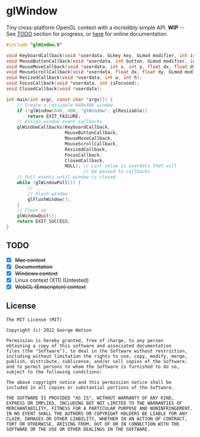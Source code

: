 # glWindow

Tiny cross-platform OpenGL context with a incredibly simple API. **WIP** -- See [TODO](https://github.com/takeiteasy/glWindow#todo) section for progress, or [here](https://takeiteasy.github.io/glWindow/) for online documentation.

```c
#include "glWindow.h"

void KeyboardCallback(void *userdata, GLkey key, GLmod modifier, int isDown);
void MouseButtonCallback(void *userdata, int button, GLmod modifier, int isDown);
void MouseMoveCallback(void *userdata, int x, int y, float dx, float dy);
void MouseScrollCallback(void *userdata, float dx, float dy, GLmod modifier);
void ResizedCallback(void *userdata, int w, int h);
void FocusCallback(void *userdata, int isFocused);
void ClosedCallback(void *userdata);

int main(int argc, const char *argv[]) {
    // Create a resizable 640x480 window
    if (!glWindow(640, 480, "glWindow", glResizable))
        return EXIT_FAILURE;
    // Assign window event callbacks
    glWindowCallbacks(KeyboardCallback,
                      MouseButtonCallback,
                      MouseMoveCallback,
                      MouseScrollCallback,
                      ResizedCallback,
                      FocusCallback,
                      ClosedCallback,
                      NULL); // Last value is userdata that will 
                             // be passed to callbacks
    // Poll events until window is closed
    while (glWindowPoll()) {
        // ...
        // Flush window
        glFlushWindow();
    }
    // Clean up
    glWindowQuit();
    return EXIT_SUCCESS;
}
```

## TODO

- [X] ~~Mac context~~
- [X] ~~Documentation~~
- [X] ~~Windows context~~
- [X] Linux context (X11) (Untested)
- [X] ~~WebGL (Emscripten) context~~

## License
```
The MIT License (MIT)

Copyright (c) 2022 George Watson

Permission is hereby granted, free of charge, to any person
obtaining a copy of this software and associated documentation
files (the "Software"), to deal in the Software without restriction,
including without limitation the rights to use, copy, modify, merge,
publish, distribute, sublicense, and/or sell copies of the Software,
and to permit persons to whom the Software is furnished to do so,
subject to the following conditions:

The above copyright notice and this permission notice shall be
included in all copies or substantial portions of the Software.

THE SOFTWARE IS PROVIDED "AS IS", WITHOUT WARRANTY OF ANY KIND,
EXPRESS OR IMPLIED, INCLUDING BUT NOT LIMITED TO THE WARRANTIES OF
MERCHANTABILITY, FITNESS FOR A PARTICULAR PURPOSE AND NONINFRINGEMENT.
IN NO EVENT SHALL THE AUTHORS OR COPYRIGHT HOLDERS BE LIABLE FOR ANY
CLAIM, DAMAGES OR OTHER LIABILITY, WHETHER IN AN ACTION OF CONTRACT,
TORT OR OTHERWISE, ARISING FROM, OUT OF OR IN CONNECTION WITH THE
SOFTWARE OR THE USE OR OTHER DEALINGS IN THE SOFTWARE.
```
